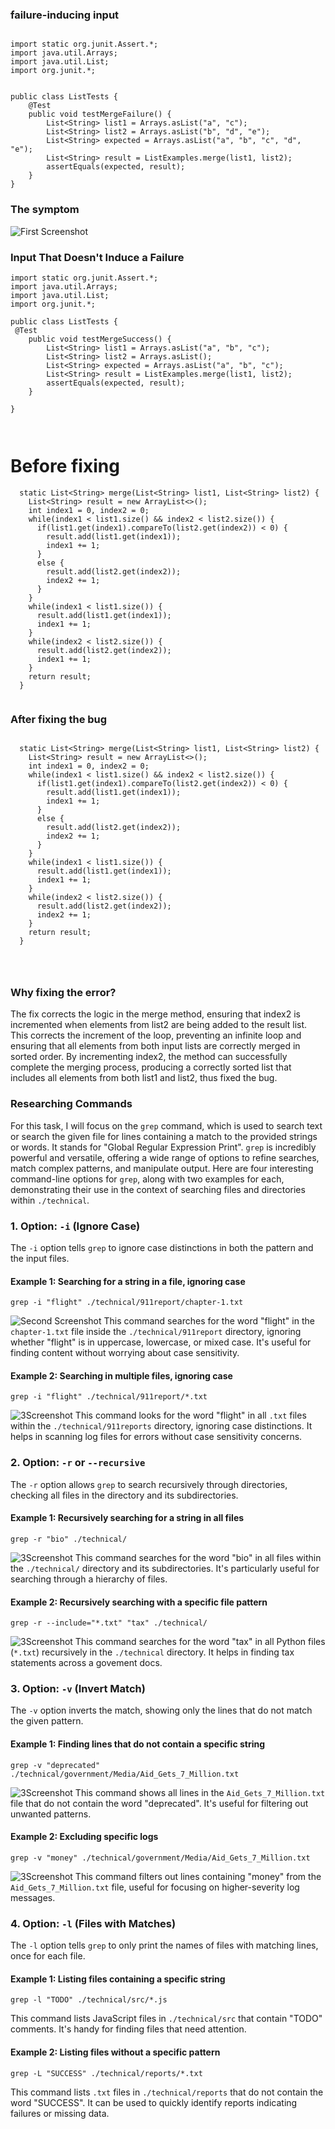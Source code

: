 ### failure-inducing input

```

import static org.junit.Assert.*;
import java.util.Arrays;
import java.util.List;
import org.junit.*;


public class ListTests {
    @Test
    public void testMergeFailure() {
        List<String> list1 = Arrays.asList("a", "c");
        List<String> list2 = Arrays.asList("b", "d", "e");
        List<String> expected = Arrays.asList("a", "b", "c", "d", "e");
        List<String> result = ListExamples.merge(list1, list2);
        assertEquals(expected, result);
    }
}

```
### The symptom
![First Screenshot](f1.png)

### Input That Doesn't Induce a Failure

```
import static org.junit.Assert.*;
import java.util.Arrays;
import java.util.List;
import org.junit.*;

public class ListTests {
 @Test
    public void testMergeSuccess() {
        List<String> list1 = Arrays.asList("a", "b", "c");
        List<String> list2 = Arrays.asList();
        List<String> expected = Arrays.asList("a", "b", "c");
        List<String> result = ListExamples.merge(list1, list2);
        assertEquals(expected, result); 
    }

}



```


# Before fixing
```
  static List<String> merge(List<String> list1, List<String> list2) {
    List<String> result = new ArrayList<>();
    int index1 = 0, index2 = 0;
    while(index1 < list1.size() && index2 < list2.size()) {
      if(list1.get(index1).compareTo(list2.get(index2)) < 0) {
        result.add(list1.get(index1));
        index1 += 1;
      }
      else {
        result.add(list2.get(index2));
        index2 += 1;
      }
    }
    while(index1 < list1.size()) {
      result.add(list1.get(index1));
      index1 += 1;
    }
    while(index2 < list2.size()) {
      result.add(list2.get(index2));
      index1 += 1;
    }
    return result;
  }


```


### After fixing the bug
```

  static List<String> merge(List<String> list1, List<String> list2) {
    List<String> result = new ArrayList<>();
    int index1 = 0, index2 = 0;
    while(index1 < list1.size() && index2 < list2.size()) {
      if(list1.get(index1).compareTo(list2.get(index2)) < 0) {
        result.add(list1.get(index1));
        index1 += 1;
      }
      else {
        result.add(list2.get(index2));
        index2 += 1;
      }
    }
    while(index1 < list1.size()) {
      result.add(list1.get(index1));
      index1 += 1;
    }
    while(index2 < list2.size()) {
      result.add(list2.get(index2));
      index2 += 1;
    }
    return result;
  }




```

### Why fixing the error?

The fix corrects the logic in the merge method, ensuring that index2 is incremented when elements from list2 are being added to the result list. 
This corrects the increment of the loop, preventing an infinite loop and ensuring that all elements from both input lists are correctly merged in sorted order. By incrementing index2, the method can successfully complete the merging process, producing a correctly sorted list that includes all elements from both list1 and list2, thus fixed the bug.


### Researching Commands

For this task, I will focus on the `grep` command, which is used to search text or search the given file for lines containing a match to the provided strings or words. It stands for "Global Regular Expression Print". `grep` is incredibly powerful and versatile, offering a wide range of options to refine searches, match complex patterns, and manipulate output. Here are four interesting command-line options for `grep`, along with two examples for each, demonstrating their use in the context of searching files and directories within `./technical`.

### 1. Option: `-i` (Ignore Case)

The `-i` option tells `grep` to ignore case distinctions in both the pattern and the input files.

#### Example 1: Searching for a string in a file, ignoring case

```
grep -i "flight" ./technical/911report/chapter-1.txt
```
![Second Screenshot](f2.png)
This command searches for the word "flight" in the `chapter-1.txt` file inside the `./technical/911report` directory, ignoring whether "flight" is in uppercase, lowercase, or mixed case. It's useful for finding content without worrying about case sensitivity.

#### Example 2: Searching in multiple files, ignoring case

```
grep -i "flight" ./technical/911report/*.txt
```
![3Screenshot](f3.png)
This command looks for the word "flight" in all `.txt` files within the `./technical/911reports` directory, ignoring case distinctions. It helps in scanning log files for errors without case sensitivity concerns.

### 2. Option: `-r` or `--recursive`

The `-r` option allows `grep` to search recursively through directories, checking all files in the directory and its subdirectories.

#### Example 1: Recursively searching for a string in all files

```
grep -r "bio" ./technical/
```
![3Screenshot](f4.png)
This command searches for the word "bio" in all files within the `./technical/` directory and its subdirectories. It's particularly useful for searching through a hierarchy of files.

#### Example 2: Recursively searching with a specific file pattern

```
grep -r --include="*.txt" "tax" ./technical/
```
![3Screenshot](f5.png)
This command searches for the word "tax" in all Python files (`*.txt`) recursively in the `./technical` directory. It helps in finding tax statements across a govement docs.

### 3. Option: `-v` (Invert Match)

The `-v` option inverts the match, showing only the lines that do not match the given pattern.

#### Example 1: Finding lines that do not contain a specific string

```
grep -v "deprecated" ./technical/government/Media/Aid_Gets_7_Million.txt
```
![3Screenshot](f6.png)
This command shows all lines in the `Aid_Gets_7_Million.txt` file that do not contain the word "deprecated". It's useful for filtering out unwanted patterns.

#### Example 2: Excluding specific logs

```
grep -v "money" ./technical/government/Media/Aid_Gets_7_Million.txt
```
![3Screenshot](f7.png)
This command filters out lines containing "money" from the `Aid_Gets_7_Million.txt` file, useful for focusing on higher-severity log messages.

### 4. Option: `-l` (Files with Matches)

The `-l` option tells `grep` to only print the names of files with matching lines, once for each file.

#### Example 1: Listing files containing a specific string

```
grep -l "TODO" ./technical/src/*.js
```

This command lists JavaScript files in `./technical/src` that contain "TODO" comments. It's handy for finding files that need attention.

#### Example 2: Listing files without a specific pattern

```
grep -L "SUCCESS" ./technical/reports/*.txt
```

This command lists `.txt` files in `./technical/reports` that do not contain the word "SUCCESS". It can be used to quickly identify reports indicating failures or missing data.

